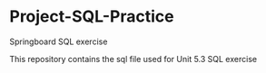 # Project-SQL-Practice
Springboard SQL exercise

This repository contains the sql file used for Unit 5.3 SQL exercise
